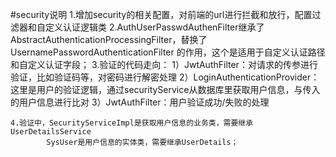 #security说明
    1.增加security的相关配置，对前端的url进行拦截和放行，配置过滤器和自定义认证逻辑类
    2.AuthUserPasswdAuthenFilter继承了AbstractAuthenticationProcessingFilter，替换了UsernamePasswordAuthenticationFilter
    的作用，这个是适用于自定义认证路径和自定义认证字段；
    3.验证的代码走向：
        1）JwtAuthFilter：对请求的传参进行验证，比如验证码等，对密码进行解密处理
        2）LoginAuthenticationProvider：这里是用户的验证逻辑，通过securityService从数据库里获取用户信息，与传入的用户信息进行比对
        3）JwtAuthFilter：用户验证成功/失败的处理
    
    4.验证中，SecurityServiceImpl是获取用户信息的业务类，需要继承UserDetailsService
            SysUser是用户信息的实体类，需要继承UserDetails；
